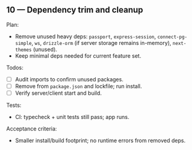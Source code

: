 ## 10 — Dependency trim and cleanup

Plan:

- Remove unused heavy deps: `passport`, `express-session`, `connect-pg-simple`, `ws`, `drizzle-orm` (if server storage remains in-memory), `next-themes` (unused).
- Keep minimal deps needed for current feature set.

Todos:

- [ ] Audit imports to confirm unused packages.
- [ ] Remove from `package.json` and lockfile; run install.
- [ ] Verify server/client start and build.

Tests:

- CI: typecheck + unit tests still pass; app runs.

Acceptance criteria:

- Smaller install/build footprint; no runtime errors from removed deps.

